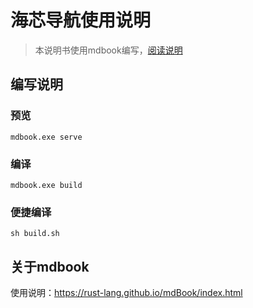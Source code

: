 # 海芯导航使用说明

> 本说明书使用mdbook编写，[阅读说明](https://hixnav.github.io/)



## 编写说明

### 预览

```shell
mdbook.exe serve
```

### 编译

```shell
mdbook.exe build
```

### 便捷编译

```shell
sh build.sh
```

## 关于mdbook

使用说明：https://rust-lang.github.io/mdBook/index.html
